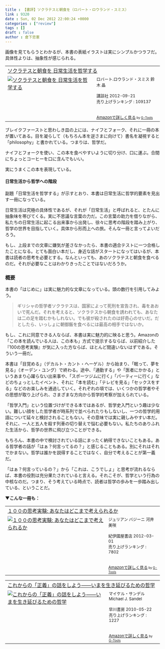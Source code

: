 ```yaml
---
title : 【書評】ソクラテスと朝食を（ロバート・ロウランド・スミス）
link : 9320
date : Sun, 02 Dec 2012 22:00:24 +0000
categories : ["review"]
tags : []
draft : false
author : 倉下忠憲
---
```


画像を見てもらうとわかるが、本書の表紙イラストは実にシンプルかつラフだ。具体性よりは、抽象性が感じられる。

<table  border="0" cellpadding="5"><tr><td colspan="2"><a href="http://www.amazon.co.jp/%E3%82%BD%E3%82%AF%E3%83%A9%E3%83%86%E3%82%B9%E3%81%A8%E6%9C%9D%E9%A3%9F%E3%82%92-%E6%97%A5%E5%B8%B8%E7%94%9F%E6%B4%BB%E3%82%92%E5%93%B2%E5%AD%A6%E3%81%99%E3%82%8B-%E3%83%AD%E3%83%90%E3%83%BC%E3%83%88-%E3%83%AD%E3%82%A6%E3%83%A9%E3%83%B3%E3%83%89%E3%83%BB%E3%82%B9%E3%83%9F%E3%82%B9/dp/4062153858%3FSubscriptionId%3D15SMZCTB9V8NGR2TW082%26tag%3Drashita1000-22%26linkCode%3Dxm2%26camp%3D2025%26creative%3D165953%26creativeASIN%3D4062153858" target="_blank">ソクラテスと朝食を 日常生活を哲学する</a><img src="http://www.assoc-amazon.jp/e/ir?t=rashita1000-22&l=ur2&o=9" width="1" height="1" style="border: none;" alt="" /></td></tr><tr><td valign="top"><a href="http://www.amazon.co.jp/%E3%82%BD%E3%82%AF%E3%83%A9%E3%83%86%E3%82%B9%E3%81%A8%E6%9C%9D%E9%A3%9F%E3%82%92-%E6%97%A5%E5%B8%B8%E7%94%9F%E6%B4%BB%E3%82%92%E5%93%B2%E5%AD%A6%E3%81%99%E3%82%8B-%E3%83%AD%E3%83%90%E3%83%BC%E3%83%88-%E3%83%AD%E3%82%A6%E3%83%A9%E3%83%B3%E3%83%89%E3%83%BB%E3%82%B9%E3%83%9F%E3%82%B9/dp/4062153858%3FSubscriptionId%3D15SMZCTB9V8NGR2TW082%26tag%3Drashita1000-22%26linkCode%3Dxm2%26camp%3D2025%26creative%3D165953%26creativeASIN%3D4062153858" target="_blank"><img src="http://ecx.images-amazon.com/images/I/515NJ%2B33G4L._SL160_.jpg" border="0" alt="ソクラテスと朝食を 日常生活を哲学する" /></a></td><td valign="top"><font size="-1">ロバート.ロウランド・スミス 鈴木 晶 <br /><br />講談社  2012-09-21<br />売り上げランキング : 109137<br /><br /><br /><a href="http://www.amazon.co.jp/%E3%82%BD%E3%82%AF%E3%83%A9%E3%83%86%E3%82%B9%E3%81%A8%E6%9C%9D%E9%A3%9F%E3%82%92-%E6%97%A5%E5%B8%B8%E7%94%9F%E6%B4%BB%E3%82%92%E5%93%B2%E5%AD%A6%E3%81%99%E3%82%8B-%E3%83%AD%E3%83%90%E3%83%BC%E3%83%88-%E3%83%AD%E3%82%A6%E3%83%A9%E3%83%B3%E3%83%89%E3%83%BB%E3%82%B9%E3%83%9F%E3%82%B9/dp/4062153858%3FSubscriptionId%3D15SMZCTB9V8NGR2TW082%26tag%3Drashita1000-22%26linkCode%3Dxm2%26camp%3D2025%26creative%3D165953%26creativeASIN%3D4062153858" target="_blank">Amazonで詳しく見る</a></font><font size="-2"> by <a href="http://www.goodpic.com/mt/aws/index.html" >G-Tools</a></font></td></tr></table>

ブレイクファーストと思わしき皿の上には、ナイフとフォーク、それに一冊の本が置いてある。目を凝らして（もちろん本を逆さまに向けて）書名を凝視すると「philosophy」と書かれている。つまりは、哲学だ。

ナイフとフォークを使い、この本を食べやすいように切り分け、口に運ぶ。合間にちょっとコーヒーを口に含んでもいい。

実にうまくこの本を表現している。

<h4>日常生活から哲学への階段</h4>
副題「日常生活を哲学する」が示すとおり、本書は日常生活に哲学的要素を見出す一冊になっている。

日常生活は究極の具体性であるが、それが「日常生活」と呼ばれると、とたんに抽象味を帯びてくる。実に不思議な言葉の力だ。この言葉の助力を借りながら、私たちの日常生活に起こる出来事から出発し、徐々に思考の階段を踏み上がり、哲学の世界を目指していく。具体から形而上への旅。そんな一冊と言ってよいだろう。

もし、上段までの文章に嫌気が差さなかったら、本書の適合テストに一つ合格したことになる。とても面白い本だし、身近な話がスタートになってはいるが、本書は読者の思考を必要とする。なんといっても、あのソクラテスと朝食を食べるのだ。それが必要なことはわかりきったことではないだろうか。

<h3>概要</h3>
本書の「はじめに」は実に魅力的な文章になっている。頭の数行を引用してみよう。

<blockquote>
ギリシャの哲学者ソクラテスは、国家によって死刑を宣告され、毒をあおいで死んだ。それを考えると、ソクラテスから朝食を誘われても、あなたは二の足を踏むかもしれない。でも彼が殺されたのは好奇心のせいだ。だとしたら、いっしょに朝御飯を食べるには最高の相手ではないか。
</blockquote>

もし、これに同意できる人ならば、本書は実に魅力的に映ると思う。Amazonの「この本を読んでいる人は、この本も」方式で提示するならば、以前紹介した『100の思考実験』が気に入った方ならば、ほとんど間違いないはずである。そういう一冊だ。

本書は「目覚める」（デカルト・カント・ヘーゲル）から始まり、「眠って、夢を見る」（オーデン・ユング）で終わる。途中、「通勤する」や「医者にかかる」というあまり心躍らない出来事や、「スポーツジムに行く」「パーティーに行く」などのちょっとしたイベント、それに「本を読む」「テレビを見る」「セックスをする」などのお楽しみを通過していく。それぞれの項では、いくつかの哲学者やその思想が取り上げられ、さまざまな方向から哲学的考察が加えられている。

「哲学入門」という位置づけができる本ではあるが、哲学史入門という趣は少ない。難しい顔をした哲学者が時系列で並べられたりもしないし、一つの哲学的用語について延々と検討されることもない。その意味では実に親しみやすい本だ。それに、一人と五人を殺す列車の切り替えで悩む必要もない。私たちのありふれた生活から、哲学の世界に飛び立つことができる。

もちろん、本書の中で検討されている話にまったく納得できないこともある。ある哲学者の話が「はぁ？何言ってるの？」と感じることもある。別にそれはそれでかまない。哲学は誰かを説得することではなく、自分で考えることが第一義だ。

「はぁ？何言っているの？」から「これは、こうでしょ」と思考が流れるならば、本書の役割は充分果たされていると言える。それこそが、哲学という行為の中核なのだ。つまり、そう考えている時点で、読者は哲学の歩みを一歩踏み出している、ということだ。

<strong>▼こんな一冊も：</strong>
<table  border="0" cellpadding="5"><tr><td colspan="2"><a href="http://www.amazon.co.jp/%EF%BC%91%EF%BC%90%EF%BC%90%E3%81%AE%E6%80%9D%E8%80%83%E5%AE%9F%E9%A8%93-%E3%81%82%E3%81%AA%E3%81%9F%E3%81%AF%E3%81%A9%E3%81%93%E3%81%BE%E3%81%A7%E8%80%83%E3%81%88%E3%82%89%E3%82%8C%E3%82%8B%E3%81%8B-%E3%82%B8%E3%83%A5%E3%83%AA%E3%82%A2%E3%83%B3-%E3%83%90%E3%82%B8%E3%83%BC%E3%83%8B/dp/4314010916%3FSubscriptionId%3D15SMZCTB9V8NGR2TW082%26tag%3Drashita1000-22%26linkCode%3Dxm2%26camp%3D2025%26creative%3D165953%26creativeASIN%3D4314010916" target="_blank">１００の思考実験: あなたはどこまで考えられるか</a><img src="http://www.assoc-amazon.jp/e/ir?t=rashita1000-22&l=ur2&o=9" width="1" height="1" style="border: none;" alt="" /></td></tr><tr><td valign="top"><a href="http://www.amazon.co.jp/%EF%BC%91%EF%BC%90%EF%BC%90%E3%81%AE%E6%80%9D%E8%80%83%E5%AE%9F%E9%A8%93-%E3%81%82%E3%81%AA%E3%81%9F%E3%81%AF%E3%81%A9%E3%81%93%E3%81%BE%E3%81%A7%E8%80%83%E3%81%88%E3%82%89%E3%82%8C%E3%82%8B%E3%81%8B-%E3%82%B8%E3%83%A5%E3%83%AA%E3%82%A2%E3%83%B3-%E3%83%90%E3%82%B8%E3%83%BC%E3%83%8B/dp/4314010916%3FSubscriptionId%3D15SMZCTB9V8NGR2TW082%26tag%3Drashita1000-22%26linkCode%3Dxm2%26camp%3D2025%26creative%3D165953%26creativeASIN%3D4314010916" target="_blank"><img src="http://ecx.images-amazon.com/images/I/51ik8nPIStL._SL160_.jpg" border="0" alt="１００の思考実験: あなたはどこまで考えられるか" /></a></td><td valign="top"><font size="-1">ジュリアン バジーニ 河井美咲 <br /><br />紀伊國屋書店  2012-03-01<br />売り上げランキング : 7802<br /><br /><br /><a href="http://www.amazon.co.jp/%EF%BC%91%EF%BC%90%EF%BC%90%E3%81%AE%E6%80%9D%E8%80%83%E5%AE%9F%E9%A8%93-%E3%81%82%E3%81%AA%E3%81%9F%E3%81%AF%E3%81%A9%E3%81%93%E3%81%BE%E3%81%A7%E8%80%83%E3%81%88%E3%82%89%E3%82%8C%E3%82%8B%E3%81%8B-%E3%82%B8%E3%83%A5%E3%83%AA%E3%82%A2%E3%83%B3-%E3%83%90%E3%82%B8%E3%83%BC%E3%83%8B/dp/4314010916%3FSubscriptionId%3D15SMZCTB9V8NGR2TW082%26tag%3Drashita1000-22%26linkCode%3Dxm2%26camp%3D2025%26creative%3D165953%26creativeASIN%3D4314010916" target="_blank">Amazonで詳しく見る</a></font><font size="-2"> by <a href="http://www.goodpic.com/mt/aws/index.html" >G-Tools</a></font></td></tr></table>

<table  border="0" cellpadding="5"><tr><td colspan="2"><a href="http://www.amazon.co.jp/%E3%81%93%E3%82%8C%E3%81%8B%E3%82%89%E3%81%AE%E3%80%8C%E6%AD%A3%E7%BE%A9%E3%80%8D%E3%81%AE%E8%A9%B1%E3%82%92%E3%81%97%E3%82%88%E3%81%86%E2%80%95%E2%80%95%E3%81%84%E3%81%BE%E3%82%92%E7%94%9F%E3%81%8D%E5%BB%B6%E3%81%B3%E3%82%8B%E3%81%9F%E3%82%81%E3%81%AE%E5%93%B2%E5%AD%A6-%E3%83%9E%E3%82%A4%E3%82%B1%E3%83%AB%E3%83%BB%E3%82%B5%E3%83%B3%E3%83%87%E3%83%AB/dp/4152091312%3FSubscriptionId%3D15SMZCTB9V8NGR2TW082%26tag%3Drashita1000-22%26linkCode%3Dxm2%26camp%3D2025%26creative%3D165953%26creativeASIN%3D4152091312" target="_blank">これからの「正義」の話をしよう――いまを生き延びるための哲学</a><img src="http://www.assoc-amazon.jp/e/ir?t=rashita1000-22&l=ur2&o=9" width="1" height="1" style="border: none;" alt="" /></td></tr><tr><td valign="top"><a href="http://www.amazon.co.jp/%E3%81%93%E3%82%8C%E3%81%8B%E3%82%89%E3%81%AE%E3%80%8C%E6%AD%A3%E7%BE%A9%E3%80%8D%E3%81%AE%E8%A9%B1%E3%82%92%E3%81%97%E3%82%88%E3%81%86%E2%80%95%E2%80%95%E3%81%84%E3%81%BE%E3%82%92%E7%94%9F%E3%81%8D%E5%BB%B6%E3%81%B3%E3%82%8B%E3%81%9F%E3%82%81%E3%81%AE%E5%93%B2%E5%AD%A6-%E3%83%9E%E3%82%A4%E3%82%B1%E3%83%AB%E3%83%BB%E3%82%B5%E3%83%B3%E3%83%87%E3%83%AB/dp/4152091312%3FSubscriptionId%3D15SMZCTB9V8NGR2TW082%26tag%3Drashita1000-22%26linkCode%3Dxm2%26camp%3D2025%26creative%3D165953%26creativeASIN%3D4152091312" target="_blank"><img src="http://ecx.images-amazon.com/images/I/51IDakozVnL._SL160_.jpg" border="0" alt="これからの「正義」の話をしよう――いまを生き延びるための哲学" /></a></td><td valign="top"><font size="-1">マイケル・サンデル Michael J. Sandel <br /><br />早川書房  2010-05-22<br />売り上げランキング : 1227<br /><br /><br /><a href="http://www.amazon.co.jp/%E3%81%93%E3%82%8C%E3%81%8B%E3%82%89%E3%81%AE%E3%80%8C%E6%AD%A3%E7%BE%A9%E3%80%8D%E3%81%AE%E8%A9%B1%E3%82%92%E3%81%97%E3%82%88%E3%81%86%E2%80%95%E2%80%95%E3%81%84%E3%81%BE%E3%82%92%E7%94%9F%E3%81%8D%E5%BB%B6%E3%81%B3%E3%82%8B%E3%81%9F%E3%82%81%E3%81%AE%E5%93%B2%E5%AD%A6-%E3%83%9E%E3%82%A4%E3%82%B1%E3%83%AB%E3%83%BB%E3%82%B5%E3%83%B3%E3%83%87%E3%83%AB/dp/4152091312%3FSubscriptionId%3D15SMZCTB9V8NGR2TW082%26tag%3Drashita1000-22%26linkCode%3Dxm2%26camp%3D2025%26creative%3D165953%26creativeASIN%3D4152091312" target="_blank">Amazonで詳しく見る</a></font><font size="-2"> by <a href="http://www.goodpic.com/mt/aws/index.html" >G-Tools</a></font></td></tr></table>
